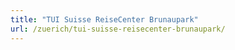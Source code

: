 ```yaml
---
title: "TUI Suisse ReiseCenter Brunaupark"
url: /zuerich/tui-suisse-reisecenter-brunaupark/
---
```

